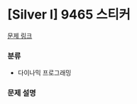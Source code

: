 # [Silver I] 9465 스티커

[문제 링크](https://www.acmicpc.net/problem/9465) 

### 분류

- 다이나믹 프로그래밍

### 문제 설명